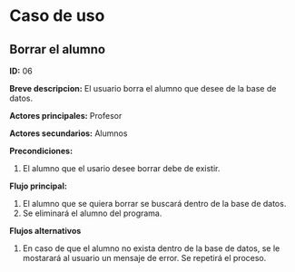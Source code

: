 # Caso de uso

## Borrar el alumno

**ID:** 06

**Breve descripcion:** El usuario borra el alumno que desee de la base de datos.


**Actores principales:** Profesor

**Actores secundarios:** Alumnos


**Precondiciones:**
1. El alumno que el usario desee borrar debe de existir.

**Flujo principal:**
1. El alumno que se quiera borrar se buscará dentro de la base de datos.
2. Se eliminará el alumno del programa.

**Flujos alternativos**
1. En caso de que el alumno no exista dentro de la base de datos, se le mostarará al usuario un mensaje de error. Se repetirá el proceso.
